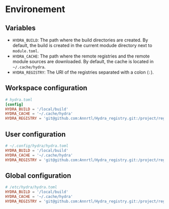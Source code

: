 # Environement

## Variables

- `HYDRA_BUILD`: The path where the build directories are created. By default, the build is created in the current modude directory next to `module.toml`.
- `HYDRA_CACHE`: The path where the remote registries and the remote module sources are downloaded. By default, the cache is located in `~/.cache/hydra`.
- `HYDRA_REGISTRY`: The URI of the registries separated with a colon (`:`).

## Workspace configuration

```toml
# hydra.toml
[config]
HYDRA_BUILD = '/local/build'
HYDRA_CACHE = '~/.cache/hydra'
HYDRA_REGISTRY = 'git@github.com:Annrtl/Hydra_registry.git:/project/registry'
```

## User configuration

```toml
# ~/.config/hydra/hydra.toml
HYDRA_BUILD = '/local/build'
HYDRA_CACHE = '~/.cache/hydra'
HYDRA_REGISTRY = 'git@github.com:Annrtl/Hydra_registry.git:/project/registry'
```

## Global configuration

```toml
# /etc/hydra/hydra.toml
HYDRA_BUILD = '/local/build'
HYDRA_CACHE = '~/.cache/hydra'
HYDRA_REGISTRY = 'git@github.com:Annrtl/Hydra_registry.git:/project/registry'
```